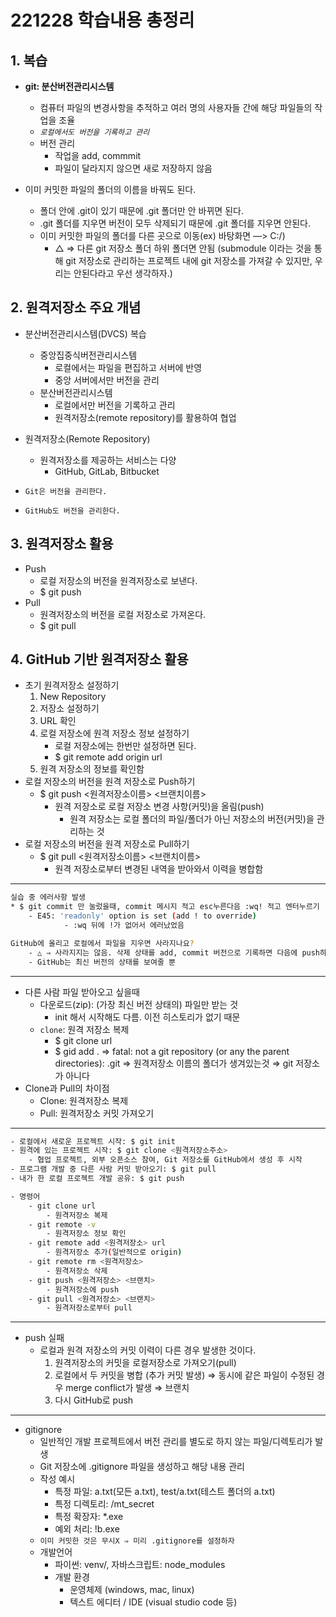 # 221228 학습내용 총정리

## 1. 복습
- **git: 분산버전관리시스템**
    - 컴퓨터 파일의 변경사항을 추적하고 여러 명의 사용자들 간에 해당 파일들의 작업을 조율
    - *`로컬에서도 버전을 기록하고 관리`*
    - 버전 관리
        - 작업을 add, commmit
        - 파일이 달라지지 않으면 새로 저장하지 않음

- 이미 커밋한 파일의 폴더의 이름을 바꿔도 된다.
    - 폴더 안에 .git이 있기 때문에 .git 폴더만 안 바뀌면 된다.
    - .git 폴더를 지우면 버전이 모두 삭제되기 때문에 .git 폴더를 지우면 안된다.
    - 이미 커밋한 파일의 폴더를 다른 곳으로 이동(ex) 바탕화면 —> C:/)
        - △ ⇒ 다른 git 저장소 폴더 하위 폴더면 안됨 (submodule 이라는 것을 통해 git 저장소로 관리하는 프로젝트 내에 git 저장소를 가져갈 수 있지만, 우리는 안된다라고 우선 생각하자.)


## 2. 원격저장소 주요 개념
- 분산버전관리시스템(DVCS) 복습
    - 중앙집중식버전관리시스템
        - 로컬에서는 파일을 편집하고 서버에 반영
        - 중앙 서버에서만 버전을 관리
    - 분산버전관리시스템
        - 로컬에서만 버전을 기록하고 관리
        - 원격저장소(remote repository)를 활용하여 협업
- 원격저장소(Remote Repository)
    - 원격저장소를 제공하는 서비스는 다양
        - GitHub, GitLab, Bitbucket



- `Git은 버전을 관리한다.`
- `GitHub도 버전을 관리한다.`

## 3. 원격저장소 활용
- Push
    - 로컬 저장소의 버전을 원격저장소로 보낸다.
    - $ git push
- Pull
    - 원격저장소의 버전을 로컬 저장소로 가져온다.
    - $ git pull

## 4. GitHub 기반 원격저장소 활용
- 초기 원격저장소 설정하기
    1. New Repository
    2. 저장소 설정하기
    3. URL 확인
    4. 로컬 저장소에 원격 저장소 정보 설정하기
        - 로컬 저장소에는 한번만 설정하면 된다.
        - $ git remote add origin url
    5. 원격 저장소의 정보를 확인함
- 로컬 저장소의 버전을 원격 저장소로 Push하기
    - $ git push <원격저장소이름> <브랜치이름>
        - 원격 저장소로 로컬 저장소 변경 사항(커밋)을 올림(push)
            - 원격 저장소는 로컬 폴더의 파일/폴더가 아닌 저장소의 버전(커밋)을 관리하는 것
- 로컬 저장소의 버전을 원격 저장소로 Pull하기
    - $ git pull <원격저장소이름> <브랜치이름>
        - 원격 저장소로부터 변경된 내역을 받아와서 이력을 병합함
---
```bash
실습 중 에러사항 발생
* $ git commit 만 눌렀을때, commit 메시지 적고 esc누른다음 :wq! 적고 엔터누르기
    - E45: 'readonly' option is set (add ! to override)
            - :wq 뒤에 !가 없어서 에러났었음
```

```bash
GitHub에 올리고 로컬에서 파일을 지우면 사라지나요?
    - △ ⇒ 사라지지는 않음. 삭제 상태를 add, commit 버전으로 기록하면 다음에 push하면서 그 상태가 됨.
    - GitHub는 최신 버전의 상태를 보여줄 뿐
```
---
- 다른 사람 파일 받아오고 싶을때
    - 다운로드(zip): (가장 최신 버전 상태의) 파일만 받는 것
        - init 해서 시작해도 다름. 이전 히스토리가 없기 때문
    - `clone`: 원격 저장소 복제
        - $ git clone url
        - $ gid add . ⇒ fatal: not a git repository (or any the parent directories): .git ⇒ 원격저장소 이름의 폴더가 생겨있는것 ⇒ git 저장소가 아니다
- Clone과 Pull의 차이점
    - Clone: 원격저장소 복제
    - Pull: 원격저장소 커밋 가져오기
---
```bash
- 로컬에서 새로운 프로젝트 시작: $ git init
- 원격에 있는 프로젝트 시작: $ git clone <원격저장소주소>
    - 협업 프로젝트, 외부 오픈소스 참여, Git 저장소를 GitHub에서 생성 후 시작
- 프로그램 개발 중 다른 사람 커밋 받아오기: $ git pull
- 내가 한 로컬 프로젝트 개발 공유: $ git push
```
```bash
- 명령어
    - git clone url
        - 원격저장소 복제
    - git remote -v
        - 원격저장소 정보 확인
    - git remote add <원격저장소> url
        - 원격저장소 추가(일반적으로 origin)
    - git remote rm <원격저장소>
        - 원격저장소 삭제
    - git push <원격저장소> <브랜치>
        - 원격저장소에 push
    - git pull <원격저장소> <브랜치>
        - 원격저장소로부터 pull
```
---
- push 실패
    - 로컬과 원격 저장소의 커밋 이력이 다른 경우 발생한 것이다.
        1. 원격저장소의 커밋을 로컬저장소로 가져오기(pull)
        2. 로컬에서 두 커밋을 병합 (추가 커밋 발생) ⇒ 동시에 같은 파일이 수정된 경우 merge conflict가 발생 ⇒ 브랜치
        3. 다시 GitHub로 push
---
- gitignore
    - 일반적인 개발 프로젝트에서 버전 관리를 별도로 하지 않는 파일/디렉토리가 발생
    - Git 저장소에 .gitignore 파일을 생성하고 해당 내용 관리
    - 작성 예시
        - 특정 파일: a.txt(모든 a.txt), test/a.txt(테스트 폴더의 a.txt)
        - 특정 디렉토리: /mt_secret
        - 특정 확장자: *.exe
        - 예외 처리: !b.exe
    - `이미 커밋한 것은 무시X ⇒ 미리 .gitignore를 설정하자`
    - 개발언어
        - 파이썬: venv/, 자바스크립트: node_modules
        - 개발 환경
            - 운영체제 (windows, mac, linux)
            - 텍스트 에디터 / IDE (visual studio code 등)